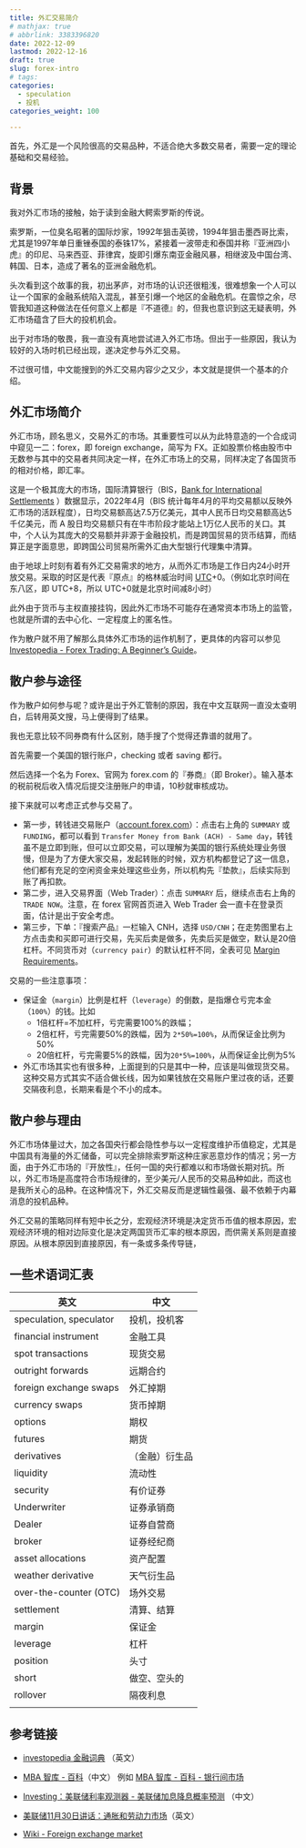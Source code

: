 ```yaml
---
title: 外汇交易简介
# mathjax: true
# abbrlink: 3383396820
date: 2022-12-09 
lastmod: 2022-12-16
draft: true
slug: forex-intro
# tags:
categories: 
  - speculation
  - 投机
categories_weight: 100

---
```


首先，外汇是一个风险很高的交易品种，不适合绝大多数交易者，需要一定的理论基础和交易经验。

## 背景

<!-- more -->

我对外汇市场的接触，始于读到金融大鳄索罗斯的传说。

索罗斯，一位臭名昭著的国际炒家，1992年狙击英镑，1994年狙击墨西哥比索，尤其是1997年单日重锉泰国的泰铢17%，紧接着一波带走和泰国并称『亚洲四小虎』的印尼、马来西亚、菲律宾，旋即引爆东南亚金融风暴，相继波及中国台湾、韩国、日本，造成了著名的亚洲金融危机。

头次看到这个故事的我，初出茅庐，对市场的认识还很粗浅，很难想象一个人可以让一个国家的金融系统陷入混乱，甚至引爆一个地区的金融危机。在震惊之余，尽管我知道这种做法在任何意义上都是『不道德』的，但我也意识到这无疑表明，外汇市场蕴含了巨大的投机机会。

出于对市场的敬畏，我一直没有真地尝试进入外汇市场。但出于一些原因，我认为较好的入场时机已经出现，遂决定参与外汇交易。

不过很可惜，中文能搜到的外汇交易内容少之又少，本文就是提供一个基本的介绍。

## 外汇市场简介

外汇市场，顾名思义，交易外汇的市场。其重要性可以从为此特意造的一个合成词中窥见一二：forex，即 foreign exchange，简写为 FX。正如股票价格由股市中无数参与其中的交易者共同决定一样，在外汇市场上的交易，同样决定了各国货币的相对价格，即汇率。

这是一个极其庞大的市场，国际清算银行（BIS，[Bank for International Settlements](https://www.investopedia.com/articles/03/120903.asp) ）数据显示，2022年4月（BIS 统计每年4月的平均交易额以反映外汇市场的活跃程度），日均交易额高达7.5万亿美元，其中人民币日均交易额高达5千亿美元，而 A 股日均交易额只有在牛市阶段才能站上1万亿人民币的关口。其中，个人认为其庞大的交易额并非源于金融投机，而是跨国贸易的货币结算，而结算正是字面意思，即跨国公司贸易所需外汇由大型银行代理集中清算。

由于地球上时刻有着有外汇交易需求的地方，从而外汇市场是工作日内24小时开放交易。采取的时区是代表『原点』的格林威治时间 [UTC](https://datetime360.com/cn/timezone-utc/)+0。（例如北京时间在东八区，即 UTC+8，所以 UTC+0就是北京时间减8小时）

此外由于货币与主权直接挂钩，因此外汇市场不可能存在通常资本市场上的监管，也就是所谓的去中心化、一定程度上的匿名性。

作为散户就不用了解那么具体外汇市场的运作机制了，更具体的内容可以参见 [Investopedia - Forex Trading: A Beginner’s Guide](https://www.investopedia.com/articles/forex/11/why-trade-forex.asp)。

## 散户参与途径

作为散户如何参与呢？或许是出于外汇管制的原因，我在中文互联网一直没太查明白，后转用英文搜，马上便得到了结果。

我也无意比较不同券商有什么区别，随手搜了个觉得还靠谱的就用了。

首先需要一个美国的银行账户，checking 或者 saving 都行。

然后选择一个名为 Forex、官网为 forex.com 的『券商』（即 Broker）。输入基本的税前税后收入情况后提交注册账户的申请，10秒就审核成功。

接下来就可以考虑正式参与交易了。

* 第一步，转钱进交易账户（[account.forex.com](account.forex.com)）：点击右上角的 `SUMMARY` 或 `FUNDING`，都可以看到 `Transfer Money from Bank (ACH) - Same day`，转钱虽不是立即到账，但可以立即交易，可以理解为美国的银行系统处理业务很慢，但是为了方便大家交易，发起转账的时候，双方机构都登记了这一信息，他们都有充足的空闲资金来处理这些业务，所以机构先『垫款』，后续实际到账了再扣款。
* 第二步，进入交易界面（Web Trader）：点击 `SUMMARY` 后，继续点击右上角的 `TRADE NOW`。注意，在 forex 官网首页进入 Web Trader 会一直卡在登录页面，估计是出于安全考虑。
* 第三步，下单：『搜索产品』一栏输入 CNH，选择 `USD/CNH`；在走势图里右上方点击卖和买即可进行交易，先买后卖是做多，先卖后买是做空，默认是20倍杠杆。不同货币对（`currency pair`）的默认杠杆不同，全表可见 [Margin Requirements](https://www.forex.com/en-us/about-us/financial-transparency/margin-requirements/)。

交易的一些注意事项：

* 保证金（`margin`）比例是杠杆（`leverage`）的倒数，是指爆仓亏完本金（`100%`）的钱。比如
  * 1倍杠杆=不加杠杆，亏完需要100%的跌幅；
  * 2倍杠杆，亏完需要50%的跌幅，因为 `2*50%=100%`，从而保证金比例为50%
  * 20倍杠杆，亏完需要5%的跌幅，因为`20*5%=100%`，从而保证金比例为5%
* 外汇市场其实也有很多种，上面提到的只是其中一种，应该是叫做现货交易。这种交易方式其实不适合做长线，因为如果钱放在交易账户里过夜的话，还要交隔夜利息，长期来看是个不小的成本。

## 散户参与理由

外汇市场体量过大，加之各国央行都会隐性参与以一定程度维护币值稳定，尤其是中国具有海量的外汇储备，可以完全排除索罗斯这种庄家恶意炒作的情况；另一方面，由于外汇市场的『开放性』，任何一国的央行都难以和市场做长期对抗。所以，外汇市场是高度符合市场规律的，至少美元/人民币的交易品种如此，而这也是我所关心的品种。在这种情况下，外汇交易反而是逻辑性最强、最不依赖于内幕消息的投机品种。

外汇交易的策略同样有短中长之分，宏观经济环境是决定货币币值的根本原因，宏观经济环境的相对边际变化是决定两国货币汇率的根本原因，而供需关系则是直接原因。从根本原因到直接原因，有一条或多条传导链，









## 一些术语词汇表

| 英文                    | 中文           |
| ----------------------- | -------------- |
| speculation, speculator | 投机，投机客   |
| financial instrument    | 金融工具       |
| spot transactions       | 现货交易       |
| outright forwards       | 远期合约       |
| foreign exchange swaps  | 外汇掉期       |
| currency swaps          | 货币掉期       |
| options                 | 期权           |
| futures                 | 期货           |
| derivatives             | （金融）衍生品 |
| liquidity               | 流动性         |
| security                | 有价证券       |
| Underwriter             | 证券承销商     |
| Dealer                  | 证券自营商     |
| broker                  | 证券经纪商     |
| asset allocations       | 资产配置       |
| weather derivative      | 天气衍生品     |
| over-the-counter (OTC)  | 场外交易       |
| settlement              | 清算、结算     |
| margin                  | 保证金         |
| leverage                | 杠杆           |
| position                | 头寸           |
| short                   | 做空、空头的   |
| rollover                | 隔夜利息       |
|                         |                |

## 参考链接

* [investopedia 金融词典](https://www.investopedia.com/financial-term-dictionary-4769738) （英文）
* [MBA 智库 - 百科](https://wiki.mbalib.com/wiki)（中文）
  例如 [MBA 智库 - 百科 - 银行间市场](https://wiki.mbalib.com/wiki/%E9%93%B6%E8%A1%8C%E9%97%B4%E5%B8%82%E5%9C%BA)

* [Investing：美联储利率观测器 - 美联储加息降息概率预测](https://cn.investing.com/central-banks/fed-rate-monitor) （中文）
* [美联储11月30日讲话：通胀和劳动力市场](https://www.federalreserve.gov/newsevents/speech/powell20221130a.htm)（英文）
* [Wiki - Foreign exchange market](https://en.wikipedia.org/wiki/Foreign_exchange_market)

